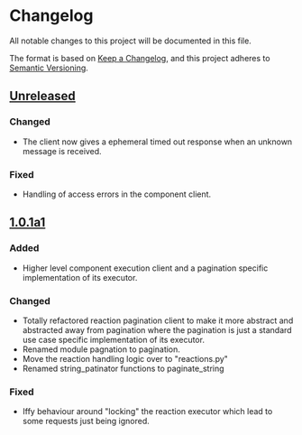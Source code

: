 # Changelog
All notable changes to this project will be documented in this file.

The format is based on [Keep a Changelog](https://keepachangelog.com/en/1.0.0/),
and this project adheres to [Semantic Versioning](https://semver.org/spec/v2.0.0.html).

## [Unreleased]
### Changed
- The client now gives a ephemeral timed out response when an unknown message is received.

### Fixed
- Handling of access errors in the component client.

## [1.0.1a1]
### Added
- Higher level component execution client and a pagination specific implementation of its
  executor.

### Changed
- Totally refactored reaction pagination client to make it more abstract and abstracted away from
  pagination where the pagination is just a standard use case specific implementation of its
  executor.
- Renamed module pagnation to pagination.
- Move the reaction handling logic over to "reactions.py"
- Renamed string_patinator functions to paginate_string

### Fixed
- Iffy behaviour around "locking" the reaction executor which lead to some requests just being ignored.

[Unreleased]: https://github.com/olivierlacan/keep-a-changelog/compare/v1.0.1a1...HEAD
[1.0.1a1]: https://github.com/olivierlacan/keep-a-changelog/compare/0.0.2...v1.0.1a1
